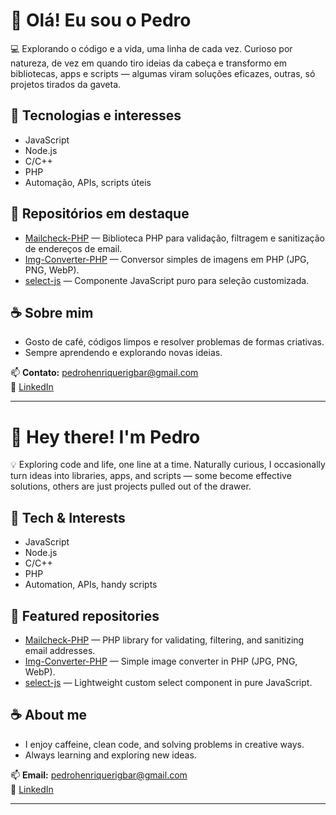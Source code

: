 # 👋 Olá! Eu sou o Pedro

💻 Explorando o código e a vida, uma linha de cada vez. Curioso por natureza, de vez em quando tiro ideias da cabeça e transformo em bibliotecas, apps e scripts — algumas viram soluções eficazes, outras, só projetos tirados da gaveta.

## 🚀 Tecnologias e interesses
- JavaScript
- Node.js
- C/C++
- PHP
- Automação, APIs, scripts úteis

## 📂 Repositórios em destaque
- [Mailcheck-PHP](https://github.com/pedrohrigolin/Mailcheck-PHP) — Biblioteca PHP para validação, filtragem e sanitização de endereços de email.
- [Img-Converter-PHP](https://github.com/pedrohrigolin/Img-Converter-PHP) — Conversor simples de imagens em PHP (JPG, PNG, WebP).
- [select-js](https://github.com/pedrohrigolin/select-js) — Componente JavaScript puro para seleção customizada.

## ☕ Sobre mim
- Gosto de café, códigos limpos e resolver problemas de formas criativas.
- Sempre aprendendo e explorando novas ideias.

📫 **Contato:** pedrohenriquerigbar@gmail.com  
🔗 [LinkedIn](https://www.linkedin.com/in/pedrohrigolin)

---

# 👋 Hey there! I'm Pedro

💡 Exploring code and life, one line at a time. Naturally curious, I occasionally turn ideas into libraries, apps, and scripts — some become effective solutions, others are just projects pulled out of the drawer.

## 🚀 Tech & Interests
- JavaScript
- Node.js
- C/C++
- PHP
- Automation, APIs, handy scripts

## 📂 Featured repositories
- [Mailcheck-PHP](https://github.com/pedrohrigolin/Mailcheck-PHP) — PHP library for validating, filtering, and sanitizing email addresses.
- [Img-Converter-PHP](https://github.com/pedrohrigolin/Img-Converter-PHP) — Simple image converter in PHP (JPG, PNG, WebP).
- [select-js](https://github.com/pedrohrigolin/select-js) — Lightweight custom select component in pure JavaScript.

## ☕ About me
- I enjoy caffeine, clean code, and solving problems in creative ways.
- Always learning and exploring new ideas.

📫 **Email:** pedrohenriquerigbar@gmail.com  
🔗 [LinkedIn](https://www.linkedin.com/in/pedrohrigolin)

---
